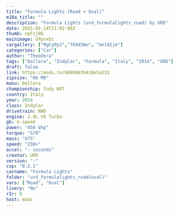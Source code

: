 ```yaml
---
title: "Formula Lights (Road + Oval)"
m18a_title: ""
description: "Formula Lights (urd_formulalights_road) by URD"
date: 2025-05-14T21:02:00Z
thumb: npFzj0Q
mainimage: GPpvxbz
cargallery: ["MgCyPpJ","f6945Wu", "mnl8Ijm"]
categories: ["Car"]
author: "Theodora"
tags: ["Dallara", "IndyCar", "Formula", "Italy", "2014", "URD"]
draft: false
link: https://mods.to/888U6839410e5a153
zipsize: "66 MB"
manu: Dallara
championship: Indy NXT
country: Italy
year: 2014
class: IndyCar
drivetrain: RWD
engine: 3.4L V8 Turbo
gb: 6-speed
power: "450 bhp"
torque: "578"
mass: "675"
speed: "250+"
accel: "- seconds"
creator: URD
version: "-"
csp: "0.2.1"
carname: "Formula Lights"
folder: "urd_formulalights_road(oval)"
vars: ["Road", "Oval"]
livery: "No"
r2r: 0
host: mods
---
```

